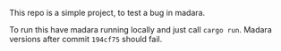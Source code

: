 This repo is a simple project, to test a bug in madara.

To run this have madara running locally and just call `cargo run`. Madara versions after commit `194cf75` should fail.